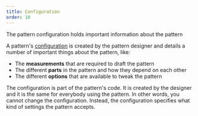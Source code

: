 ```yaml
---
title: Configuration
order: 10
---
```


<Example part="docs_overview" options_focus="config">

The pattern configuration holds important information about the pattern

</Example>

A pattern's [configuration](/reference/api/config/) is created by the pattern designer
and details a number of important things about the pattern, like:

- The **measurements** that are required to draft the pattern
- The different **parts** in the pattern and how they depend on each other
- The different **options** that are available to tweak the pattern

The configuration is part of the pattern's code. It is created by the designer and
it is the same for everybody using the pattern.
In other words, you cannot change the configuration. Instead, the configuration
specifies what kind of settings the pattern accepts.
